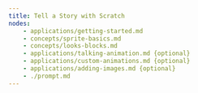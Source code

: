 ```yaml
---
title: Tell a Story with Scratch
nodes:
	- applications/getting-started.md
	- concepts/sprite-basics.md
	- concepts/looks-blocks.md
	- applications/talking-animation.md {optional}
	- applications/custom-animations.md {optional}
	- applications/adding-images.md {optional}
	- ./prompt.md
---
```

